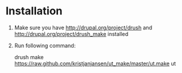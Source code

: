 # Installation

1. Make sure you have http://drupal.org/project/drush and http://drupal.org/project/drush_make installed 
2. Run following command:
  
    drush make https://raw.github.com/kristjanjansen/ut_make/master/ut.make ut

